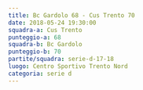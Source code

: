 ```yaml
---
title: Bc Gardolo 68 - Cus Trento 70
date: 2018-05-24 19:30:00
squadra-a: Cus Trento
punteggio-a: 68
squadra-b: Bc Gardolo
punteggio-b: 70
partite/squadra: serie-d-17-18
luogo: Centro Sportivo Trento Nord
categoria: serie d
---
```

